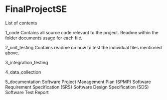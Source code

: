 # FinalProjectSE
List of contents

1_code
	Contains all source code relevant to the project.  Readme within the 
	folder documents usage for each file.

2_unit_testing
	Contains readme on how to test the individual files mentioned above.

3_integration_testing
	

4_data_collection
	

5_documentation
	Software Project Management Plan (SPMP)
	Software Requirement Specification (SRS)
	Software Design Specification (SDS)
	Software Test Report 

